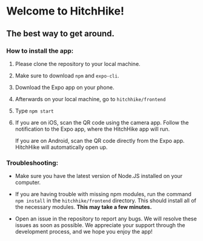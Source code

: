 # Welcome to HitchHike!

## The best way to get around.

### How to install the app:

1. Please clone the repository to your local machine.

2. Make sure to download `npm` and `expo-cli`.

3. Download the Expo app on your phone.

4. Afterwards on your local machine, go to `hitchhike/frontend`

5. Type `npm start`

6. If you are on iOS, scan the QR code using the camera app. Follow the notification to the Expo app, where the HitchHike app will run.

   If you are on Android, scan the QR code directly from the Expo app. HitchHike will automatically open up.

### Troubleshooting:

* Make sure you have the latest version of Node.JS installed on your computer.

* If you are having trouble with missing npm modules, run the command `npm install` in the `hitchhike/frontend` directory. This should install all of the necessary modules. **This may take a few minutes.**

* Open an issue in the repository to report any bugs. We will resolve these issues as soon as possible. We appreciate your support through the development process, and we hope you enjoy the app!
